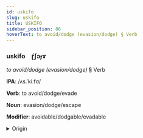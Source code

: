```yaml
---
id: uskifo
slug: uskifo
title: USKİFO
sidebar_position: 86
hoverText: to avoid/dodge (evasion/dodge) § Verb
---
```


### uskifo&emsp;<span kind="abugida">ɽ́ʃɔɟɤ</span>

*to avoid/dodge (evasion/dodge)* **§** Verb

**IPA**: /ʌs.ˈki.fɑ/

**Verb**: to avoid/dodge/evade

**Noun**: evasion/dodge/escape

**Modifier**: avoidable/dodgable/evadable

<details>
    <summary>Origin</summary>
    Catalan esquivar [əs.kiˈva]<br/>
    <em>Romance Language Family</em>
</details>